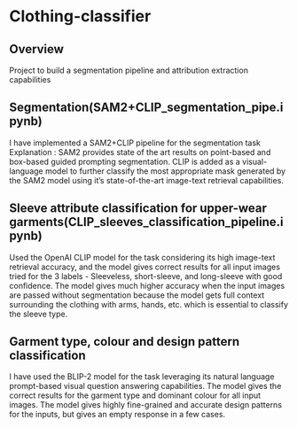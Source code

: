# Clothing-classifier

## Overview

Project to build a segmentation pipeline and attribution extraction capabilities

## Segmentation(SAM2+CLIP_segmentation_pipe.ipynb)

I have implemented a SAM2+CLIP pipeline for the segmentation task 
Explanation : SAM2 provides state of the art results on point-based and box-based guided prompting  segmentation. CLIP is added as a visual-language model to further classify the most appropriate mask generated by the SAM2 model using it’s state-of-the-art image-text retrieval capabilities. 
## Sleeve attribute classification for upper-wear garments(CLIP_sleeves_classification_pipeline.ipynb)

Used the OpenAI CLIP model for the task considering its high image-text retrieval accuracy, and the model gives correct results for all input images tried for the 3 labels - Sleeveless, short-sleeve, and long-sleeve with good confidence. The model gives much higher accuracy when the input images are passed without segmentation because the model gets full context surrounding the clothing with arms, hands, etc. which is essential to classify the sleeve type. 

## Garment type, colour and design pattern classification 

I have used the BLIP-2 model for the task leveraging its natural language prompt-based visual question answering capabilities. The model gives the correct results for the garment type and dominant colour for all input images. The model gives highly fine-grained and accurate design patterns for the inputs, but gives an empty response in a few cases. 
